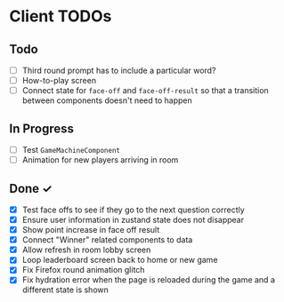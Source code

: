 # Client TODOs

## Todo

- [ ] Third round prompt has to include a particular word?
- [ ] How-to-play screen
- [ ] Connect state for `face-off` and `face-off-result` so that a transition between components doesn't need to happen

## In Progress

- [ ] Test `GameMachineComponent`
- [ ] Animation for new players arriving in room

## Done ✓

- [x] Test face offs to see if they go to the next question correctly
- [x] Ensure user information in zustand state does not disappear
- [x] Show point increase in face off result
- [x] Connect "Winner" related components to data
- [x] Allow refresh in room lobby screen
- [x] Loop leaderboard screen back to home or new game
- [x] Fix Firefox round animation glitch
- [x] Fix hydration error when the page is reloaded during the game and a different state is shown
